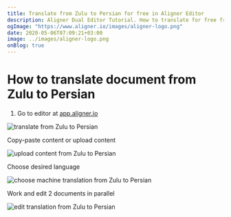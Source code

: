 ```yaml
---
title: Translate from Zulu to Persian for free in Aligner Editor
description: Aligner Dual Editor Tutorial. How to translate for free from Zulu to Persian. Aligner is multilingual document management platform. 
ogImage: "https://www.aligner.io/images/aligner-logo.png"
date: 2020-05-06T07:09:21+03:00
image: ../images/aligner-logo.png
onBlog: true
---
```


# How to translate document from Zulu to Persian

1. Go to editor at [app.aligner.io](https://app.aligner.io "Aligner App web page")

![translate from Zulu to Persian](../aligner-blank-editor.png "translate from Zulu to Persian")

Copy-paste content or upload content

![upload content from Zulu to Persian](../aligner-uploaded-document.png "upload content from Zulu to Persian")

Choose desired language

![choose machine translation from Zulu to Persian](../aligner-language-dropdown.png "choose machine translation from Zulu to Persian")

Work and edit 2 documents in parallel

![edit translation from Zulu to Persian](../aligner-double-sitded-editor.png "edit translation from Zulu to Persian")

